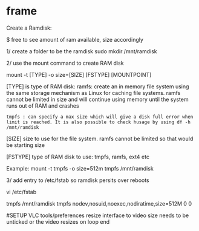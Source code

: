 # frame

Create a Ramdisk:

$ free to see amount of ram available, size accordingly

1/ create a folder to be the ramdisk
sudo mkdir /mnt/ramdisk

2/ use the mount command to create RAM disk

mount -t [TYPE] -o size=[SIZE] [FSTYPE] [MOUNTPOINT]

[TYPE] is type of RAM disk:
    ramfs: create an in memory file system using the same storage mechanism as Linux for caching file systems. ramfs cannot be limited in size and will continue using memory until the system runs out of RAM and crashes

    tmpfs : can specify a max size which will give a disk full error when limit is reached. It is also possible to check husage by using df -h /mnt/ramdisk
    
[SIZE] size to use for the file system. ramfs cannot be limited so that would be starting size

[FSTYPE] type of RAM disk to use: tmpfs, ramfs, ext4 etc

Example:
    mount -t tmpfs -o size=512m tmpfs /mnt/ramdisk

3/ add entry to /etc/fstab so ramdisk persits over reboots

vi /etc/fstab

tmpfs       /mnt/ramdisk tmpfs nodev,nosuid,noexec,nodiratime,size=512M 0 0

#SETUP VLC
tools/preferences resize interface to video size needs to be unticked or the video resizes on loop end